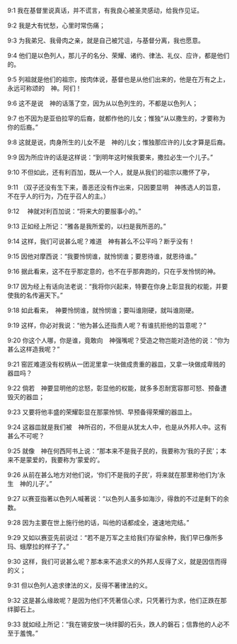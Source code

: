 <a id="1"></a>9:1  我在基督里说真话，并不谎言，有我良心被圣灵感动，给我作见证。  

<a id="2"></a>9:2  我是大有忧愁，心里时常伤痛；  

<a id="3"></a>9:3  为我弟兄、我骨肉之亲，就是自己被咒诅，与基督分离，我也愿意。  

<a id="4"></a>9:4  他们是以色列人，那儿子的名分、荣耀、诸约、律法、礼仪、应许，都是他们的。  

<a id="5"></a>9:5  列祖就是他们的祖宗，按肉体说，基督也是从他们出来的，他是在万有之上，永远可称颂的　神。阿们！  

<a id="6"></a>9:6  这不是说　神的话落了空，因为从以色列生的，不都是以色列人；  

<a id="7"></a>9:7  也不因为是亚伯拉罕的后裔，就都作他的儿女；惟独“从以撒生的，才要称为你的后裔。”  

<a id="8"></a>9:8  这就是说，肉身所生的儿女不是　神的儿女；惟独那应许的儿女才算是后裔。  

<a id="9"></a>9:9  因为所应许的话是这样说：“到明年这时候我要来，撒拉必生一个儿子。”  

<a id="10"></a>9:10  不但如此，还有利百加，既从一个人，就是从我们的祖宗以撒怀了孕，  

<a id="11"></a>9:11  （双子还没有生下来，善恶还没有作出来，只因要显明　神拣选人的旨意，不在乎人的行为，乃在乎召人的主。）  

<a id="12"></a>9:12  　神就对利百加说：“将来大的要服事小的。”  

<a id="13"></a>9:13  正如经上所记：“雅各是我所爱的，以扫是我所恶的。”  

<a id="14"></a>9:14  这样，我们可说甚么呢？难道　神有甚么不公平吗？断乎没有！  

<a id="15"></a>9:15  因他对摩西说：“我要怜悯谁，就怜悯谁；要恩待谁，就恩待谁。”  

<a id="16"></a>9:16  据此看来，这不在乎那定意的，也不在乎那奔跑的，只在乎发怜悯的神。  

<a id="17"></a>9:17  因为经上有话向法老说：“我将你兴起来，特要在你身上彰显我的权能，并要使我的名传遍天下。”  

<a id="18"></a>9:18  如此看来，　神要怜悯谁，就怜悯谁；要叫谁刚硬，就叫谁刚硬。  

<a id="19"></a>9:19  这样，你必对我说：“他为甚么还指责人呢？有谁抗拒他的旨意呢？”  

<a id="20"></a>9:20  你这个人哪，你是谁，竟敢向　神强嘴呢？受造之物岂能对造他的说：“你为甚么这样造我呢？”  

<a id="21"></a>9:21  窑匠难道没有权柄从一团泥里拿一块做成贵重的器皿，又拿一块做成卑贱的器皿吗？  

<a id="22"></a>9:22  倘若　神要显明他的忿怒，彰显他的权能，就多多忍耐宽容那可怒、预备遭毁灭的器皿；  

<a id="23"></a>9:23  又要将他丰盛的荣耀彰显在那蒙怜悯、早预备得荣耀的器皿上。  

<a id="24"></a>9:24  这器皿就是我们被　神所召的，不但是从犹太人中，也是从外邦人中。这有甚么不可呢？  

<a id="25"></a>9:25  就像　神在何西阿书上说：“那本来不是我子民的，我要称为‘我的子民’；本来不是蒙爱的，我要称为‘蒙爱的’。  

<a id="26"></a>9:26  从前在甚么地方对他们说，‘你们不是我的子民’，将来就在那里称他们为‘永生　神的儿子’。”  

<a id="27"></a>9:27  以赛亚指著以色列人喊著说：“以色列人虽多如海沙，得救的不过是剩下的余数。  

<a id="28"></a>9:28  因为主要在世上施行他的话，叫他的话都成全，速速地完结。”  

<a id="29"></a>9:29  又如以赛亚先前说过：“若不是万军之主给我们存留余种，我们早已像所多玛、蛾摩拉的样子了。”  

<a id="30"></a>9:30  这样，我们可说甚么呢？那本来不追求义的外邦人反得了义，就是因信而得的义；  

<a id="31"></a>9:31  但以色列人追求律法的义，反得不著律法的义。  

<a id="32"></a>9:32  这是甚么缘故呢？是因为他们不凭著信心求，只凭著行为求，他们正跌在那绊脚石上。  

<a id="33"></a>9:33  就如经上所记：“我在锡安放一块绊脚的石头，跌人的磐石；信靠他的人必不至于羞愧。”  
